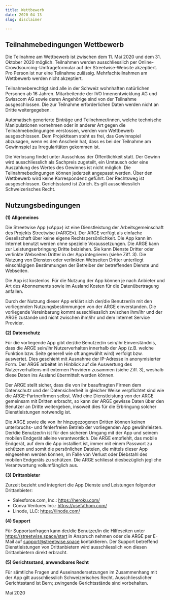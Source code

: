 ```yaml
---
title: Wettbewerb
date: 2020-04-13
slug: disclaimer

---
```

## Teilnahmebedingungen Wettbewerb

Die Teilnahme am Wettbewerb ist zwischen dem 11. Mai 2020 und dem 31. Oktober 2020 möglich. Teilnahmen werden ausschliesslich per Online-Crowdsourcing-Umfrageformular auf der Streetwise-Website akzeptiert. Pro Person ist nur eine Teilnahme zulässig. Mehrfachteilnahmen am Wettbewerb werden nicht akzeptiert.

Teilnahmeberechtigt sind alle in der Schweiz wohnhaften natürlichen Personen ab 16 Jahren. Mitarbeitende der IVO Innenentwicklung AG und Swisscom AG sowie deren Angehörige sind von der Teilnahme ausgeschlossen. Die zur Teilnahme erforderlichen Daten werden nicht an Dritte weitergegeben.

Automatisch generierte Einträge und Teilnehmer/innen, welche technische Manipulationen vornehmen oder in anderer Art gegen die Teilnahmebedingungen verstossen, werden vom Wettbewerb ausgeschlossen. Dem Projektteam steht es frei, das Gewinnspiel abzusagen, wenn es den Anschein hat, dass es bei der Teilnahme am Gewinnspiel zu Irregularitäten gekommen ist.

Die Verlosung findet unter Ausschluss der Öffentlichkeit statt. ​Der Gewinn wird ausschliesslich als Sachpreis zugeteilt, ein Umtausch oder eine Auszahlung des Wertes des Gewinnes ist nicht möglich. Die Teilnahmebedingungen können jederzeit angepasst werden. Über den Wettbewerb wird keine Korrespondenz geführt. Der Rechtsweg ist ausgeschlossen. Gerichtsstand ist Zürich. Es gilt ausschliesslich Schweizerisches Recht.

## Nutzungsbedingungen

**(1) Allgemeines**

Die Streetwise App («App») ist eine Dienstleistung der Arbeitsgemeinschaft des Projekts Streetwise («ARGE»). Der ARGE verfügt als einfache Gesellschaft über keine eigene Rechtspersönlichkeit. Die App kann im Internet benutzt werden ohne spezielle Voraussetzungen. Die ARGE kann zur Leistungserbringung Dritte beiziehen. Sie kann Dienste Dritter oder verlinkte Webseiten Dritter in der App integrieren (siehe Ziff. 3). Die Nutzung von Diensten oder verlinkten Webseiten Dritter unterliegt einschlägigen Bestimmungen der Betreiber der betreffenden Dienste und Webseiten.

Die App ist kostenlos. Für die Nutzung der App können je nach Anbieter und Art des Abonnements sowie im Ausland Kosten für die Datenübertragung anfallen.

Durch der Nutzung dieser App erklärt sich der/die Benutzer/in mit den vorliegenden Nutzungsbestimmungen von der ARGE einverstanden. Die vorliegende Vereinbarung kommt ausschliesslich zwischen ihm/ihr und der ARGE zustande und nicht zwischen ihm/ihr und dem Internet Service Provider.

**(2) Datenschutz**

Für die vorliegende App gibt der/die Benutzer/in sein/ihr Einverständnis, dass die ARGE sein/ihr Nutzerverhalten innerhalb der App (z.B. welche Funktion bzw. Seite generell wie oft angewählt wird) verfolgt bzw. auswertet. Dies geschieht mit Ausnahme der IP-Adresse in anonymisierter Form. Der ARGE arbeitet im Hinblick auf die Auswertung des Nutzerverhaltens mit externen Providern zusammen (siehe Ziff. 3), weshalb diese Daten ins Ausland übermittelt werden können.

Der ARGE stellt sicher, dass die von ihr beauftragten Firmen dem Datenschutz und der Datensicherheit in gleicher Weise verpflichtet sind wie die ARGE-Partnerfirmen selbst. Wird eine Dienstleistung von der ARGE gemeinsam mit Dritten erbracht, so kann der ARGE gewisse Daten über den Benutzer an Dritte weitergeben, insoweit dies für die Erbringung solcher Dienstleistungen notwendig ist.

Die ARGE sowie die von ihr hinzugezogenen Dritten können keinen unterbruchs- und fehlerfreien Betrieb der vorliegenden App gewährleisten. Der/die Benutzer/in ist für den sicheren Umgang mit der App und seinem mobilen Endgerät alleine verantwortlich. Die ARGE empfiehlt, das mobile Endgerät, auf dem die App installiert ist, immer mit einem Passwort zu schützen und somit die persönlichen Dateien, die mittels dieser App eingesehen werden können, im Falle von Verlust oder Diebstahl des mobilen Endgeräts zu schützen. Die ARGE schliesst diesbezüglich jegliche Verantwortung vollumfänglich aus.

**(3) Drittanbieter**

Zurzeit bezieht und integriert die App Dienste und Leistungen folgender Drittanbieter:

* Salesforce.com, Inc.: https://heroku.com/
* Conva Ventures Inc.: https://usefathom.com/
* Linode, LLC: https://linode.com/

**(4) Support**

Für Supportanfragen kann der/die Benutzer/in die Hilfeseiten unter https://streetwise.space/start in Anspruch nehmen oder die ARGE per E-Mail auf support@streetwise.space kontaktieren. Der Support betreffend Dienstleistungen von Drittanbietern wird ausschliesslich von diesen Drittanbietern direkt erbracht.

**(5) Gerichtsstand, anwendbares Recht**

Für sämtliche Fragen und Auseinandersetzungen im Zusammenhang mit der App gilt ausschliesslich Schweizerisches Recht. Ausschliesslicher Gerichtsstand ist Bern; zwingende Gerichtsstände sind vorbehalten.

Mai 2020